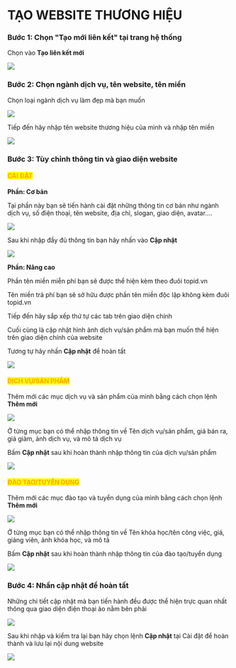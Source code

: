 # TẠO WEBSITE THƯƠNG HIỆU

### Bước 1: Chọn "Tạo mới liên kết" tại trang hệ thống

Chọn vào **Tạo liên kết mới**

![](<.gitbook/assets/image (32).png>)

### Bước 2: Chọn ngành dịch vụ, tên website, tên miền

Chọn loại ngành dịch vụ làm đẹp mà bạn muốn&#x20;

![](<.gitbook/assets/image (16).png>)

Tiếp đến hãy nhập tên website thương hiệu của mình và nhập tên miền

![](<.gitbook/assets/image (25).png>)

### Bước 3: Tùy chỉnh thông tin và giao diện website

#### <mark style="color:orange;">CÀI ĐẶT</mark>

**Phần: Cơ bản**

Tại phần này bạn sẽ tiến hành cài đặt những thông tin cơ bản như ngành dịch vụ, số điện thoại, tên website, địa chỉ, slogan, giao diện, avatar....

![](<.gitbook/assets/image (22).png>)

Sau khi nhập đầy đủ thông tin bạn hãy nhấn vào **Cập nhật**

![](<.gitbook/assets/image (27).png>)

**Phần: Nâng cao**

Phần tên miền miễn phí bạn sẽ được thể hiện kèm theo đuôi topid.vn&#x20;

Tên miền trả phí bạn sẽ sở hữu được phần tên miền độc lập không kèm đuôi topid.vn

Tiếp đến hãy sắp xếp thứ tự các tab trên giao diện chính

Cuối cùng là cập nhật hình ảnh dịch vụ/sản phẩm mà bạn muốn thể hiện trên giao diện chính của website

Tương tự hãy nhấn **Cập nhật** để hoàn tất

![](<.gitbook/assets/image (5).png>)

#### <mark style="color:orange;">DỊCH VỤ/SẢN PHẨM</mark>

Thêm mới các mục dịch vụ và sản phẩm của mình bằng cách chọn lệnh **Thêm mới**

![](<.gitbook/assets/image (7).png>)

Ở từng mục bạn có thể nhập thông tin về Tên dịch vụ/sản phẩm, giá bán ra, giá giảm, ảnh dịch vụ, và mô tả dịch vụ

Bấm **Cập nhật** sau khi hoàn thành nhập thông tin của dịch vụ/sản phẩm

![](<.gitbook/assets/image (11).png>)

#### <mark style="color:orange;">ĐÀO TẠO/TUYỂN DỤNG</mark>

Thêm mới các mục đào tạo và tuyển dụng của mình bằng cách chọn lệnh **Thêm mới**



![](<.gitbook/assets/image (30).png>)

Ở từng mục bạn có thể nhập thông tin về Tên khóa học/tên công việc, giá, giảng viên, ảnh khóa học, và mô tả

Bấm **Cập nhật** sau khi hoàn thành nhập thông tin của đào tạo/tuyển dụng

![](<.gitbook/assets/image (15) (1).png>)

### Bước 4: Nhấn cập nhật để hoàn tất

Những chi tiết cập nhật mà bạn tiến hành đều được thể hiện trực quan nhất thông qua giao diện điện thoại ảo nằm bên phải

![](<.gitbook/assets/image (17).png>)

Sau khi nhập và kiểm tra lại bạn hãy chọn lệnh **Cập nhật** tại Cài đặt để hoàn thành và lưu lại nội dung website

![](<.gitbook/assets/image (10).png>)

